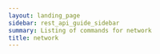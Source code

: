 ```yaml
---
layout: landing_page
sidebar: rest_api_guide_sidebar
summary: Listing of commands for network
title: network
---
```

